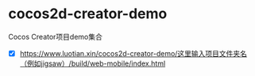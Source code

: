 # cocos2d-creator-demo
Cocos Creator项目demo集合
- [x] https://www.luotian.xin/cocos2d-creator-demo/这里输入项目文件夹名（例如jigsaw）/build/web-mobile/index.html
